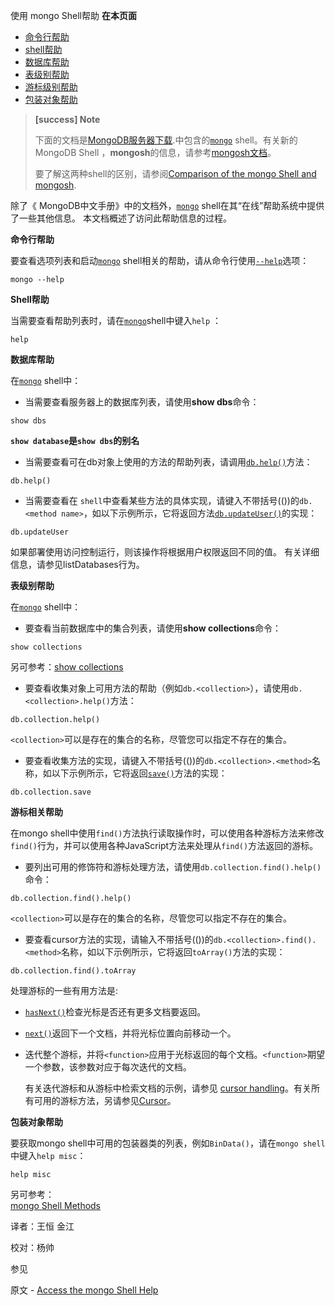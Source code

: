   使用 mongo Shell帮助
**在本页面**

* [命令行帮助](命令行)
* [shell帮助](shell)
* [数据库帮助](数据库)
* [表级别帮助](收集)
* [游标级别帮助](光标)
* [包装对象帮助](包装对象)

>**[success] Note**
>
>下面的文档是[MongoDB服务器下载](https://www.mongodb.com/try/download/community?tck=docs_server).中包含的[`mongo`](https://docs.mongodb.com/master/reference/program/mongo/bin.mongo) shell。有关新的MongoDB Shell ，**mongosh**的信息，请参考[mongosh文档](https://docs.mongodb.com/mongodb-shell/)。
>
>要了解这两种shell的区别，请参阅[Comparison of the mongo Shell and mongosh](https://docs.mongodb.com/master/mongo/compare-mongosh-mongo).

除了《 MongoDB中文手册》中的文档外，[`mongo`](https://docs.mongodb.com/master/reference/program/mongo/bin.mongo) shell在其“在线”帮助系统中提供了一些其他信息。 本文档概述了访问此帮助信息的过程。  

 <span id="命令行">**命令行帮助**</span>

要查看选项列表和启动[`mongo`](https://docs.mongodb.com/master/reference/program/mongo/bin.mongo) shell相关的帮助，请从命令行使用[`--help`](https://docs.mongodb.com/master/reference/program/mongo/cmdoption-mongo-help)选项：

```shell
mongo --help
```

 <span id="shell">**Shell帮助**</span>

当需要查看帮助列表时，请在[`mongo`](https://docs.mongodb.com/master/reference/program/mongo/bin.mongo)shell中键入`help` ：

```shell
help
```

 <span id="数据库">**数据库帮助**</span>

在[`mongo`](https://docs.mongodb.com/master/reference/program/mongo/bin.mongo) shell中：

* 当需要查看服务器上的数据库列表，请使用**show dbs**命令：

```shell
show dbs
```

**`show database`是`show dbs`的别名**  

* 当需要查看可在db对象上使用的方法的帮助列表，请调用[`db.help()`](https://docs.mongodb.com/master/reference/method/db.help/db.help)方法：

```shell
db.help()
```

* 当需要查看在 `shell`中查看某些方法的具体实现，请键入不带括号(())的`db.<method name>`，如以下示例所示，它将返回方法[`db.updateUser()`](https://docs.mongodb.com/master/reference/method/db.updateUser/db.updateUser)的实现：

```shell
db.updateUser
```

如果部署使用访问控制运行，则该操作将根据用户权限返回不同的值。 有关详细信息，请参见listDatabases行为。

 <span id="收集">**表级别帮助**</span>

在[`mongo`](https://docs.mongodb.com/master/reference/program/mongo/bin.mongo)  shell中：

* 要查看当前数据库中的集合列表，请使用**show collections**命令：

```shell
show collections
```

另可参考：[show collections](https://docs.mongodb.com/manual/release-notes/4.0-compatibility/compat-show-collections) 

* 要查看收集对象上可用方法的帮助（例如`db.<collection>`），请使用`db.<collection>.help()`方法：

```shell
db.collection.help()
```

`<collection>`可以是存在的集合的名称，尽管您可以指定不存在的集合。 

* 要查看收集方法的实现，请键入不带括号(())的`db.<collection>.<method>`名称，如以下示例所示，它将返回[`save()`](https://docs.mongodb.com/master/reference/method/db.collection.save/db.collection.save)方法的实现：

```shell
db.collection.save
```

 <span id="光标">**游标相关帮助**</span>

在mongo shell中使用`find()`方法执行读取操作时，可以使用各种游标方法来修改`find()`行为，并可以使用各种JavaScript方法来处理从`find()`方法返回的游标。 

* 要列出可用的修饰符和游标处理方法，请使用`db.collection.find().help()`命令：

```shell
db.collection.find().help()
```

`<collection>`可以是存在的集合的名称，尽管您可以指定不存在的集合。

* 要查看cursor方法的实现，请输入不带括号(())的`db.<collection>.find().<method>`名称，如以下示例所示，它将返回`toArray()`方法的实现：

```shell
db.collection.find().toArray
```

处理游标的一些有用方法是:

* [`hasNext()`](https://docs.mongodb.com/master/reference/method/cursor.hasNext/cursor.hasNext)检查光标是否还有更多文档要返回。  

* [`next()`](https://docs.mongodb.com/master/reference/method/cursor.next/cursor.next)返回下一个文档，并将光标位置向前移动一个。  

* 迭代整个游标，并将`<function>`应用于光标返回的每个文档。`<function>`期望一个参数，该参数对应于每次迭代的文档。

  有关迭代游标和从游标中检索文档的示例，请参见 [cursor handling](https://docs.mongodb.com/manual/tutorial/iterate-a-cursor/)。有关所有可用的游标方法，另请参见[Cursor](https://docs.mongodb.com/manual/reference/method/js-query-cursor-methods)。

 <span id="包装对象">**包装对象帮助**</span>

要获取mongo shell中可用的包装器类的列表，例如`BinData()`，请在`mongo shell`中键入`help misc`：

```shell
help misc
```

另可参考：  
[mongo Shell Methods](https://docs.mongodb.com/manual/reference/method/)   



译者：王恒 金江

校对：杨帅


 参见

原文 - [Access the mongo Shell Help]( https://docs.mongodb.com/manual/tutorial/access-mongo-shell-help/ )

